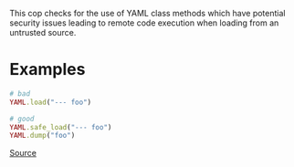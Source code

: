 
This cop checks for the use of YAML class methods which have
potential security issues leading to remote code execution when
loading from an untrusted source.

# Examples

```ruby
# bad
YAML.load("--- foo")

# good
YAML.safe_load("--- foo")
YAML.dump("foo")
```

[Source](http://www.rubydoc.info/gems/rubocop/RuboCop/Cop/Security/YAMLLoad)